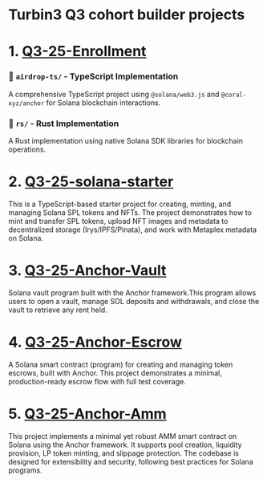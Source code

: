 # Turbin3 Q3 cohort builder projects 

# 1.  [ Q3-25-Enrollment](https://github.com/tenrikut/Q3_2025_Builders_Qualifier)
### 📁 `airdrop-ts/` - TypeScript Implementation

A comprehensive TypeScript project using `@solana/web3.js` and `@coral-xyz/anchor` for Solana blockchain interactions.

### 📁 `rs/` - Rust Implementation

A Rust implementation using native Solana SDK libraries for blockchain operations.
# 2. [Q3-25-solana-starter ](https://github.com/tenrikut/Q3-25-solana-starter)
This is a TypeScript-based starter project for creating, minting, and managing Solana SPL tokens and NFTs. The project demonstrates how to mint and transfer SPL tokens, upload NFT images and metadata to decentralized storage (Irys/IPFS/Pinata), and work with Metaplex metadata on Solana.

# 3. [ Q3-25-Anchor-Vault ](https://github.com/tenrikut/Q3-25-Anchor-Vault)
Solana vault program built with the Anchor framework.This program allows users to open a vault, manage SOL deposits and withdrawals, and close the vault to retrieve any rent held.

# 4. [Q3-25-Anchor-Escrow](https://github.com/tenrikut/Q3-25-Anchor-Escrow)
A Solana smart contract (program) for creating and managing token escrows, built with Anchor. This project demonstrates a minimal, production-ready escrow flow with full test coverage.
# 5. [Q3-25-Anchor-Amm](https://github.com/tenrikut/Q3-25-Anchor-Amm)
This project implements a minimal yet robust AMM smart contract on Solana using the Anchor framework. It supports pool creation, liquidity provision, LP token minting, and slippage protection. The codebase is designed for extensibility and security, following best practices for Solana programs.
